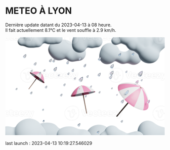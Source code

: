 # METEO À LYON

Dernière update datant du 2023-04-13 à 08 heure.  
Il fait actuellement 8.1°C et le vent souffle à 2.9 km/h.      

![](./.github/rain.png)

last launch : 2023-04-13 10:19:27.546029
